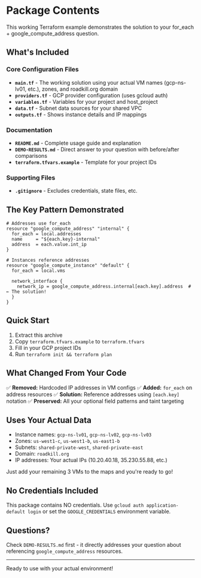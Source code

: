 # Package Contents

This working Terraform example demonstrates the solution to your for_each + google_compute_address question.

## What's Included

### Core Configuration Files
- **`main.tf`** - The working solution using your actual VM names (gcp-ns-lv01, etc.), zones, and roadkill.org domain
- **`providers.tf`** - GCP provider configuration (uses gcloud auth)
- **`variables.tf`** - Variables for your project and host_project
- **`data.tf`** - Subnet data sources for your shared VPC
- **`outputs.tf`** - Shows instance details and IP mappings

### Documentation
- **`README.md`** - Complete usage guide and explanation
- **`DEMO-RESULTS.md`** - Direct answer to your question with before/after comparisons
- **`terraform.tfvars.example`** - Template for your project IDs

### Supporting Files
- **`.gitignore`** - Excludes credentials, state files, etc.

## The Key Pattern Demonstrated

```hcl
# Addresses use for_each
resource "google_compute_address" "internal" {
  for_each = local.addresses
  name     = "${each.key}-internal"
  address  = each.value.int_ip
}

# Instances reference addresses
resource "google_compute_instance" "default" {
  for_each = local.vms

  network_interface {
    network_ip = google_compute_address.internal[each.key].address  # ← The solution!
  }
}
```

## Quick Start

1. Extract this archive
2. Copy `terraform.tfvars.example` to `terraform.tfvars`
3. Fill in your GCP project IDs
4. Run `terraform init && terraform plan`

## What Changed From Your Code

✅ **Removed:** Hardcoded IP addresses in VM configs
✅ **Added:** `for_each` on address resources
✅ **Solution:** Reference addresses using `[each.key]` notation
✅ **Preserved:** All your optional field patterns and taint targeting

## Uses Your Actual Data

- Instance names: `gcp-ns-lv01`, `gcp-ns-lv02`, `gcp-ns-lv03`
- Zones: `us-west1-c`, `us-west1-b`, `us-east1-b`
- Subnets: `shared-private-west`, `shared-private-east`
- Domain: `roadkill.org`
- IP addresses: Your actual IPs (10.20.40.18, 35.230.55.88, etc.)

Just add your remaining 3 VMs to the maps and you're ready to go!

## No Credentials Included

This package contains NO credentials. Use `gcloud auth application-default login` or set the `GOOGLE_CREDENTIALS` environment variable.

## Questions?

Check `DEMO-RESULTS.md` first - it directly addresses your question about referencing `google_compute_address` resources.

---

Ready to use with your actual environment!
